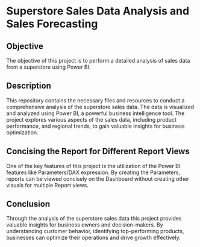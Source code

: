 # Superstore Sales Data Analysis and Sales Forecasting
## Objective
The objective of this project is to perform a detailed analysis of sales data from a superstore using Power BI.

## Description
This repository contains the necessary files and resources to conduct a comprehensive analysis of the superstore sales data. The data is visualized and analyzed using Power BI, a powerful business intelligence tool. The project explores various aspects of the sales data, including product performance, and regional trends, to gain valuable insights for business optimization.

## Concising the Report for Different Report Views
One of the key features of this project is the utilization of the Power BI features like Parameters/DAX expression. By creating the Parameters, reports can be viewed concisely on the Dashboard without creating other visuals for multiple Report views.

## Conclusion
Through the analysis of the superstore sales data this project provides valuable insights for business owners and decision-makers. By understanding customer behavior, identifying top-performing products, businesses can optimize their operations and drive growth effectively.
